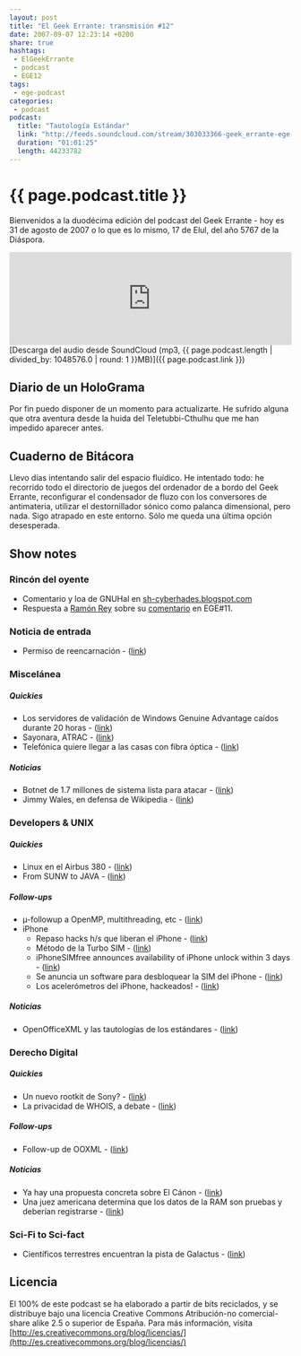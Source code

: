 ```yaml
---
layout: post
title: "El Geek Errante: transmisión #12"
date: 2007-09-07 12:23:14 +0200
share: true
hashtags:
 - ElGeekErrante
 - podcast
 - EGE12
tags:
 - ege-podcast
categories:
 - podcast
podcast:
  title: "Tautología Estándar"
  link: "http://feeds.soundcloud.com/stream/303033366-geek_errante-ege-podcast-ep12.mp3"
  duration: "01:01:25"
  length: 44233782
---
```


# {{ page.podcast.title }}
Bienvenidos a la duodécima edición del podcast del Geek Errante - hoy es 31 de agosto de 2007 o lo que es lo mismo, 17 de Elul, del año 5767 de la Diáspora.

<iframe width="100%" height="166" scrolling="no" frameborder="no" src="https://w.soundcloud.com/player/?url=https%3A//api.soundcloud.com/tracks/303033366&amp;color=ff5500&amp;auto_play=false&amp;hide_related=false&amp;show_comments=true&amp;show_user=true&amp;show_reposts=false"></iframe>
[Descarga del audio desde SoundCloud (mp3, {{ page.podcast.length | divided_by: 1048576.0 | round: 1 }}MB)]({{ page.podcast.link }})

## Diario de un HoloGrama
Por fin puedo disponer de un momento para actualizarte. He sufrido alguna que otra aventura desde la huida del Teletubbi-Cthulhu que me han impedido aparecer antes.

## Cuaderno de Bitácora
Llevo días intentando salir del espacio fluídico. He intentado todo: he recorrido todo el directorio de juegos del ordenador de a bordo del Geek Errante, reconfigurar el condensador de fluzo con los conversores de antimateria, utilizar el destornillador sónico como palanca dimensional, pero nada. Sigo atrapado en este entorno. Sólo me queda una última opción desesperada.

## Show notes

### Rincón del oyente
- Comentario y loa de GNUHal en [sh-cyberhades.blogspot.com](http://sh-cyberhades.blogspot.com.es/2007/08/top-podcasting.html)
- Respuesta a [Ramón Rey](http://web.archive.org/web/20071012035432/http://esquivaesto.com/) sobre su [comentario](http://web.archive.org/web/20071208132123/http://elgeekerrante.com/ege-podcast-ep11/#comment-81) en EGE#11.

### Noticia de entrada
- Permiso de reencarnación - ([link](https://yro.slashdot.org/story/07/08/29/0227251/china-says-tibetans-need-permission-to-reincarnate))

### Miscelánea

##### Quickies
- Los servidores de validación de Windows Genuine Advantage caídos durante 20 horas - ([link](http://www.dvorak.org/blog/2007/08/25/all-windows-xp-vista-copies-are-invalid-until-tuesday/))
- Sayonara, ATRAC - ([link](https://www.engadget.com/2007/08/30/so-long-atrac-thanks-for-nothing/))
- Telefónica quiere llegar a las casas con fibra óptica - ([link](https://bandaancha.eu/articulos/telefonica-quiere-llegar-casas-fibra-4933))

##### Noticias
- Botnet de 1.7 millones de sistema lista para atacar - ([link](http://web.archive.org/web/20071012144717/http://www.diarioti.com/gate/n.php?id=14929))
- Jimmy Wales, en defensa de Wikipedia - ([link](http://tecnologia.elpais.com/tecnologia/2007/08/17/actualidad/1187339283_850215.html))

### Developers & UNIX

##### Quickies
- Linux en el Airbus 380 - ([link](http://web.archive.org/web/20071205063145/http://www.trespasitos.com/2007/08/28/linux-hasta-en-los-aviones-airbus-380/))
- From SUNW to JAVA - ([link](http://web.archive.org/web/20071028112430/http://blogs.sun.com/jonathan/entry/better_is_always_different))

##### Follow-ups
- µ-followup a OpenMP, multithreading, etc - ([link](http://hpc.sourceforge.net/))
- iPhone
    - Repaso hacks h/s que liberan el iPhone - ([link](http://web.archive.org/web/20070826121529/http://news.yahoo.com/s/pcworld/20070825/tc_pcworld/136410))
    - Método de la Turbo SIM - ([link](http://web.archive.org/web/20071106114551/http://www.gizmodo.es/2007/08/27/iphone_desbloqueado_en_espana_funciona_perfectamente.html))
    - iPhoneSIMfree announces availability of iPhone unlock within 3 days - ([link](https://www.engadget.com/2007/08/29/iphonesimfree-announces-availability-of-iphone-unlock-within-3-d/))
    - Se anuncia un software para desbloquear la SIM del iPhone - ([link](https://www.engadget.com/2007/08/28/uniquephones-still-delayed-promises-youll-get-what-youre-loo/))
    - Los acelerómetros del iPhone, hackeados! - ([link](https://www.engadget.com/2007/08/28/iphones-tilt-sensor-hacked/))

##### Noticias
- OpenOfficeXML y las tautologías de los estándares - ([link](http://ooxmlisdefectivebydesign.blogspot.com.es/))

### Derecho Digital

##### Quickies
- Un nuevo rootkit de Sony? - ([link](https://www.f-secure.com/weblog/archives/archive-082007.html#00001263))
- La privacidad de WHOIS, a debate - ([link](http://arstechnica.com/tech-policy/2007/08/whois-privacy-reform-reaches-dead-end/))

##### Follow-ups
- Follow-up de OOXML - ([link](http://web.archive.org/web/20071026024631/http://www.kriptopolis.org/esto-es-el-colmo))

##### Noticias
- Ya hay una propuesta concreta sobre El Cánon - ([link](http://www.elmundo.es/navegante/2007/08/29/tecnologia/1188387898.html))
- Una juez americana determina que los datos de la RAM son pruebas y deberían registrarse - ([link](http://arstechnica.com/tech-policy/2007/08/judge-torrentspy-must-preserve-data-in-ram/))

### Sci-Fi to Sci-fact
- Científicos terrestres encuentran la pista de Galactus - ([link](http://www.sliceofscifi.com/2007/08/24/gaping-hole-found-in-universe/))

## Licencia
El 100% de este podcast se ha elaborado a partir de bits reciclados, y se distribuye bajo una licencia Creative Commons Atribución-no comercial-share alike 2.5 o superior de España. Para más información, visita [http://es.creativecommons.org/blog/licencias/](http://es.creativecommons.org/blog/licencias/)

